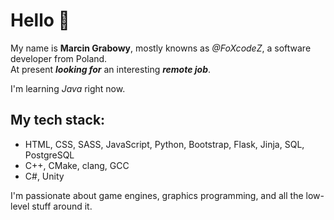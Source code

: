 # Hello 👋

My name is **Marcin Grabowy**, mostly knowns as *@FoXcodeZ*, a software developer from Poland.</br>
At present ***looking for*** an interesting ***remote job***.

 I'm learning *Java* right now.
## My tech stack:
- HTML, CSS, SASS, JavaScript, Python, Bootstrap, Flask, Jinja, SQL, PostgreSQL
- C++, CMake, clang, GCC
- C#, Unity

I'm passionate about game engines,  graphics programming, and all the low-level stuff around it.
